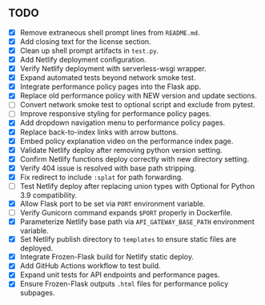 ## TODO

- [x] Remove extraneous shell prompt lines from `README.md`.
- [x] Add closing text for the license section.
- [x] Clean up shell prompt artifacts in `test.py`.
- [x] Add Netlify deployment configuration.
- [x] Verify Netlify deployment with serverless-wsgi wrapper.
- [x] Expand automated tests beyond network smoke test.
- [x] Integrate performance policy pages into the Flask app.
- [x] Replace old performance policy with NEW version and update sections.
- [ ] Convert network smoke test to optional script and exclude from pytest.
- [ ] Improve responsive styling for performance policy pages.
- [x] Add dropdown navigation menu to performance policy pages.
- [x] Replace back-to-index links with arrow buttons.
- [x] Embed policy explanation video on the performance index page.
- [x] Validate Netlify deploy after removing python version setting.
- [x] Confirm Netlify functions deploy correctly with new directory setting.
- [x] Verify 404 issue is resolved with base path stripping.
- [x] Fix redirect to include `:splat` for path forwarding.
- [ ] Test Netlify deploy after replacing union types with Optional for Python
      3.9 compatibility.
- [x] Allow Flask port to be set via `PORT` environment variable.
- [ ] Verify Gunicorn command expands `$PORT` properly in Dockerfile.
- [x] Parameterize Netlify base path via `API_GATEWAY_BASE_PATH` environment variable.
- [x] Set Netlify publish directory to `templates` to ensure static files are deployed.
 - [x] Integrate Frozen-Flask build for Netlify static deploy.
 - [x] Add GitHub Actions workflow to test build.
- [x] Expand unit tests for API endpoints and performance pages.
- [x] Ensure Frozen-Flask outputs `.html` files for performance policy subpages.
